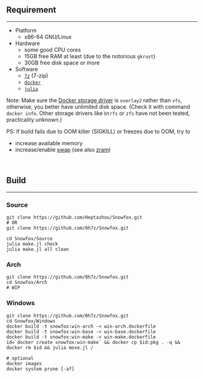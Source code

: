 
##	Requirement
*****
+	Platform
	-	x86-64 GNU/Linux
+	Hardware
	-	some good CPU cores
	-	15GB free RAM at least (due to the notorious `gkrust`)
	-	30GB free disk space or more
+	Software
	-	[`7z`][7z] (7-zip)
	-	[`docker`][dk]
	-	[`julia`][jl]

Note: Make sure the [Docker storage driver] is `overlay2` rather than `vfs`, otherwise, you better have unlimited disk space.
(Check it with command `docker info`. Other storage drivers like `btrfs` or `zfs` have not been tested, practicality unknown.)

PS: If build fails due to OOM killer (SIGKILL) or freezes due to OOM, try to
+	increase available memory
+	increase/enable [swap] (see also [zram])

<br />

##	Build
*****

###	Source
```shell
git clone https://github.com/Heptazhou/Snowfox.git
# OR
git clone https://github.com/0h7z/Snowfox.git

cd Snowfox/Source
julia make.jl check
julia make.jl all clean
```

###	Arch
```shell
git clone https://github.com/0h7z/Snowfox.git
cd Snowfox/Arch
# WIP
```

###	Windows
```shell
git clone https://github.com/0h7z/Snowfox.git
cd Snowfox/Windows
docker build -t snowfox:win-arch -< win-arch.dockerfile
docker build -t snowfox:win-base -< win-base.dockerfile
docker build -t snowfox:win-make -< win-make.dockerfile
id=`docker create snowfox:win-make` && docker cp $id:pkg . -q && docker rm $id && julia move.jl /

# optional
docker images
docker system prune [-af]
```

<br />

[Docker storage driver]: https://docs.docker.com/storage/storagedriver/select-storage-driver/

[swap]: https://wiki.archlinux.org/title/Swap
[zram]: https://wiki.archlinux.org/title/Zram

[7z]: https://aur.archlinux.org/packages/7-zip-full
[dk]: https://archlinux.org/packages/extra/x86_64/docker/
[jl]: https://archlinux.org/packages/extra/x86_64/julia/


